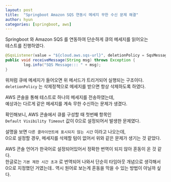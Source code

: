 ```yaml
---
layout: post
title:  "Springboot Amazon SQS 연동시 메세지 무한 수신 문제 해결"
author: hyun
categories: [springboot, aws]
---
```

<!-- image: {경로} -->
<!-- rating: {0~5} -->

Springboot 와 Amazon SQS 를 연동하여 단순하게 큐의 메세지를 읽어오는  
테스트를 진행하였다.

``` java
@SqsListener(value = "${cloud.aws.sqs-url}", deletionPolicy = SqsMessageDeletionPolicy.ALWAYS) 
public void receiveMessage(String msg) throws Exception {
        log.info("SQS Message::: " + msg);
}
```

위처럼 큐에 메세지가 들어오면 위 메서드가 트리거되어 실행되는 구조이다.  
`deletionPolicy` 는 삭제정책으로 메세지를 받으면 항상 삭제하도록 하였다.


AWS 콘솔을 통해 테스트로 하나의 메세지를 전송하였는데,  
예상과는 다르게 같은 메세지를 계속 무한 수신하는 문제가 생겼다.


확인해보니, AWS 콘솔에서 큐를 구성할 때 첫번째 항목인  
`Default Visibility Timeout` 값이 0으로 설정되어서 발생한 문제였다.


설명을 보면 `다른 클라이언트에 표시되지 않는 시간` 이라고 나오는데,  
0으로 설정할 경우, 메세지를 삭제할 텀이 없어서 위와 같은 문제가 생기는 것 같았다.


AWS 콘솔 언어가 한국어로 설정되어있어서 정확한 번역이 되지 않아 혼동이 온 것 같다.  
한글로는 `기본 제한 시간 초과` 로 번역되어 나와서 단순히 타임아웃 개념으로 생각해서    
0으로 지정했던 거였는데.. 역시 원어로 보는게 혼동을 막을 수 있는 방법이 아닐까 싶다. 




